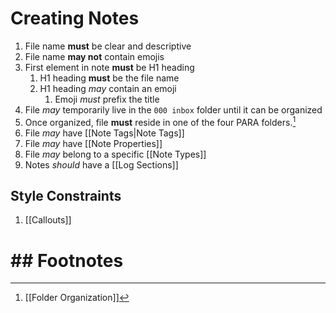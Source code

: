 # Creating Notes

1. File name **must** be clear and descriptive
2. File name **may not** contain emojis
3. First element in note **must** be H1 heading
	1. H1 heading **must** be the file name
	2. H1 heading *may* contain an emoji
		1. Emoji *must* prefix the title
4. File *may* temporarily live in the `000 inbox` folder until it can be organized
5. Once organized, file **must** reside in one of the four PARA folders.[^1]
6. File *may* have [[Note Tags|Note Tags]]
7. File *may* have [[Note Properties]]
8. File *may* belong to a specific [[Note Types]]
9. Notes *should* have a [[Log Sections]]

## Style Constraints

1. [[Callouts]]

# ## Footnotes

[^1]: [[Folder Organization]]
